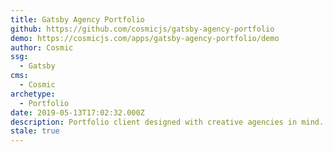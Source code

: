 ```yaml
---
title: Gatsby Agency Portfolio
github: https://github.com/cosmicjs/gatsby-agency-portfolio
demo: https://cosmicjs.com/apps/gatsby-agency-portfolio/demo
author: Cosmic
ssg:
  - Gatsby
cms:
  - Cosmic
archetype:
  - Portfolio
date: 2019-05-13T17:02:32.000Z
description: Portfolio client designed with creative agencies in mind.
stale: true
---
```

